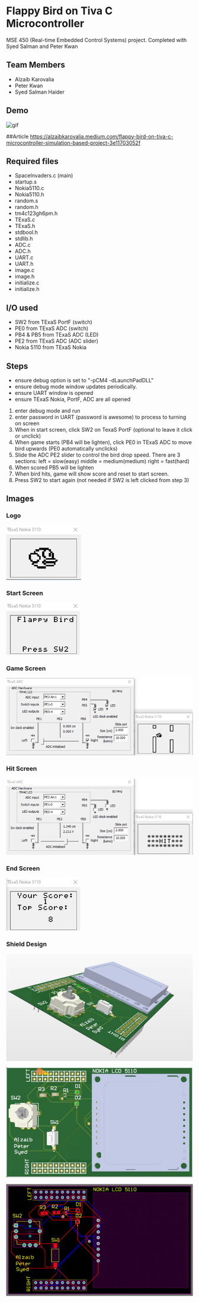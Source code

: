 # Flappy Bird on Tiva C Microcontroller 
MSE 450 (Real-time Embedded Control Systems) project. Completed with Syed Salman and Peter Kwan 

## Team Members
- Alzaib Karovalia
- Peter Kwan
- Syed Salman Haider

## Demo
![gif](Demo/demo.gif)

##Article 
https://alzaibkarovalia.medium.com/flappy-bird-on-tiva-c-microcontroller-simulation-based-project-3e11703052f


## Required files
- SpaceInvaders.c (main)
- startup.s
- Nokia5110.c
- Nokia5110.h
- random.s
- random.h
- tm4c123gh6pm.h
- TExaS.c
- TExaS.h
- stdbool.h
- stdlib.h
- ADC.c
- ADC.h
- UART.c
- UART.h
- image.c
- image.h
- initialize.c
- initialize.h


## I/O used
- SW2 from TExaS PortF (switch)
- PE0 from TExaS ADC (switch)
- PB4 & PB5 from TExaS ADC (LED)
- PE2 from TExaS ADC (ADC slider)
- Nokia 5110 from TExaS Nokia


## Steps
- ensure debug option is set to "-pCM4 -dLaunchPadDLL"
- ensure debug mode window updates periodically.
- ensure UART window is opened
- ensure TExaS Nokia, PortF, ADC are all opened


1. enter debug mode and run
2. enter password in UART (password is awesome) to process to turning on screen
3. When in start screen, click SW2 on TexaS PortF (optional to leave it click or unclick)
4. When game starts (PB4 will be lighten), click PE0 in TExaS ADC to move bird upwards (PE0 automatically unclicks)
5. Slide the ADC PE2 slider to control the bird drop speed. There are 3 sections: 
   left = slow(easy)
   middle = medium(medium) 
   right = fast(hard)
6. When scored PB5 will be lighten
7. When bird hits, game will show score and reset to start screen.
8. Press SW2 to start again (not needed if SW2 is left clicked from step 3)

## Images
### Logo

![alt text](https://github.com/Alzaib/FlappyBird_TivaC/blob/main/Demo/1.png)

### Start Screen

![alt text](https://github.com/Alzaib/FlappyBird_TivaC/blob/main/Demo/2.png)

### Game Screen 

![alt text](https://github.com/Alzaib/FlappyBird_TivaC/blob/main/Demo/3.png)

### Hit Screen 

![alt text](https://github.com/Alzaib/FlappyBird_TivaC/blob/main/Demo/6.png)

### End Screen

![alt text](https://github.com/Alzaib/FlappyBird_TivaC/blob/main/Demo/7.png)

### Shield Design 

![alt text](https://github.com/Alzaib/FlappyBird_TivaC/blob/main/Demo/8.png)

![alt text](https://github.com/Alzaib/FlappyBird_TivaC/blob/main/Demo/9.png)

![alt text](https://github.com/Alzaib/FlappyBird_TivaC/blob/main/Demo/10.png)



